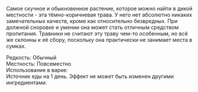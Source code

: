 Самое скучное и обыкновенное растение, которое можно найти в дикой местности - эта тёмно-коричневая трава. У него нет абсолютно никаких замечательных качеств, кроме как относительно безвредных. При должной сноровке и умении она может стать отличным средством пропитания. Травники не считают эту траву чем-то особенным, но всё же склонны к её сбору, поскольку она практически не занимает места в сумках.<br>

Редкость: Обычный<br>
Местность: Повсеместно<br>
Использование в варке: <br>
Источник еды на 1 день. Эффект не может быть изменен другими ингредиентами.
